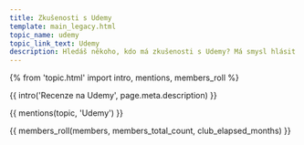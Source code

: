 ```yaml
---
title: Zkušenosti s Udemy
template: main_legacy.html
topic_name: udemy
topic_link_text: Udemy
description: Hledáš někoho, kdo má zkušenosti s Udemy? Má smysl hlásit se na jejich kurzy? Vyplatí se certifikace?
---
```

{% from 'topic.html' import intro, mentions, members_roll %}

{{ intro('Recenze na Udemy', page.meta.description) }}

{{ mentions(topic, 'Udemy') }}

{{ members_roll(members, members_total_count, club_elapsed_months) }}
